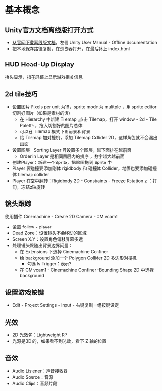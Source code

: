 # 基本概念

## Unity官方文档离线版打开方式

- [从官网下载离线版文档](https://docs.unity3d.com/Manual/UnityManual.html)，左侧 Unity User Manual - Offline documentation
- 把本地保存路径复制，在浏览器打开，在最后补上 index.html

## HUD Head-Up Display

抬头显示，指在屏幕上显示游戏相关信息

## 2d tile技巧

- 设置图片 Pixels per unit 为16，sprite mode 为 mulitple ，用 sprite editor 切割好图片（如果是素材的话）
  - 在 Hierarchy 中新建 Tilemap ,点击 Tilemap，打开 window - 2d - Tile Palette ，拖入切割好的图片总体
  - 可以在 Tilemap 模式下画前景和背景
  - 给 Tilemap 加对撞机，添加 Tilemap Collider 2D，这样角色就不会漏出画面
- 设置图层：Sorting Layer 可设置多个图层，越下面排在越前面
  - Order in Layer 是相同图层内的排序 ，数字越大越前面
- 创建Player：新建一个Sprite，把贴图拖到 Sprite 中
- Player 要碰撞要添加刚体 rigidbody 和 碰撞体 Collider，地面也要添加碰撞体 tilemap collider
- Player 在空中翻转：Rigidbody 2D - Constraints - Freeze Rotation z ：打勾，冻结z轴旋转

## 镜头跟踪

使用插件 Cinemachine - Create 2D Camera - CM vcam1

- 设置 follow - player
- Dead Zone：设置镜头不会移动的区域
- Screen X/Y：设置角色偏移屏幕多远
- 处理镜头跟随出背景边界问题：
  - 在 Extensions 下选择 Cinemachine Confiner
  - 给 background 添加一个 Polygon Collider 2D 多边形对撞机
    - 勾选 Is Trigger：表示?
  - 在 CM vcam1 - Cinemachine Confiner -Bounding Shape 2D 中选择 background

## 设置游戏按键

- Edit -  Project Settings - Input - 右键复制一组按键设定

## 光效

- 2D 光效包：Lightweight RP
- 光源是3D 的，如果看不到光效，看下 Z 轴的位置

## 音效

- Audio Listener：声音接收器
- Audio Source：音源
- Audio Clips：音频片段